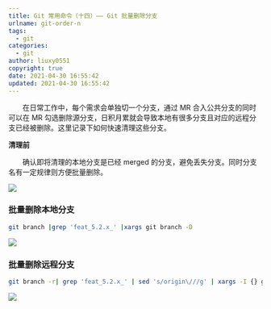 ```yaml
---
title: Git 常用命令（十四）—— Git 批量删除分支
urlname: git-order-n
tags:
  - git
categories:
  - git
author: liuxy0551
copyright: true
date: 2021-04-30 16:55:42
updated: 2021-04-30 16:55:42
---
```



&emsp;&emsp;在日常工作中，每个需求会单独切一个分支，通过 MR 合入公共分支的同时可以在 MR 勾选删除源分支，日积月累就会导致本地有很多分支且对应的远程分支已经被删除。这里记录下如何快速清理这些分支。

<!--more-->

**清理前**

&emsp;&emsp;确认即将清理的本地分支是已经 merged 的分支，避免丢失分支。同时分支名有一定规律则方便批量删除。

![](https://images-hosting.liuxianyu.cn/posts/git-order/4.png)


### 批量删除本地分支

``` bash
git branch |grep 'feat_5.2.x_' |xargs git branch -D
```

![](https://images-hosting.liuxianyu.cn/posts/git-order/5.png)

### 批量删除远程分支

``` bash
git branch -r| grep 'feat_5.2.x_' | sed 's/origin\///g' | xargs -I {} git push origin :{}
```

![](https://images-hosting.liuxianyu.cn/posts/git-order/6.png)

